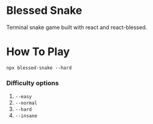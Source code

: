 # Blessed Snake

Terminal snake game built with react and react-blessed.

# How To Play

```
npx blessed-snake --hard
```

### Difficulty options

1. `--easy`
1. `--normal`
1. `--hard`
1. `--insane`
